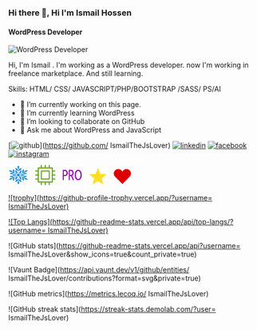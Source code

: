 ### Hi there 👋, Hi I'm Ismail Hossen
#### WordPress Developer 
![WordPress Developer ](https://media.licdn.com/dms/image/D5616AQGQ9yrD-kJxSQ/profile-displaybackgroundimage-shrink_350_1400/0/1703654827005?e=1709164800&v=beta&t=vqZ4P8_LiZJ9Gp8TYZSz7tghAV5PcEgRF7mrz_lka20)

Hi, I'm Ismail .
I'm working as a WordPress developer. now I'm working in freelance marketplace. And still learning.

Skills: HTML/ CSS/ JAVASCRIPT/PHP/BOOTSTRAP /SASS/ PS/AI

- 🔭 I’m currently working on this page. 
- 🌱 I’m currently learning WordPress 
- 👯 I’m looking to collaborate on GitHub  
- 💬 Ask me about WordPress and JavaScript 


[<img src='https://cdn.jsdelivr.net/npm/simple-icons@3.0.1/icons/github.svg' alt='github' height='40'>](https://github.com/ IsmailTheJsLover)  [<img src='https://cdn.jsdelivr.net/npm/simple-icons@3.0.1/icons/linkedin.svg' alt='linkedin' height='40'>](https://www.linkedin.com/in/ismail-hossen-473024259//)  [<img src='https://cdn.jsdelivr.net/npm/simple-icons@3.0.1/icons/facebook.svg' alt='facebook' height='40'>](https://www.facebook.com/profile.php?id=100006151096329)  [<img src='https://cdn.jsdelivr.net/npm/simple-icons@3.0.1/icons/instagram.svg' alt='instagram' height='40'>](https://www.instagram.com/md_ismail117//)  

<a href='https://archiveprogram.github.com/'><img src='https://raw.githubusercontent.com/acervenky/animated-github-badges/master/assets/acbadge.gif' width='40' height='40'></a> <a href='https://docs.github.com/en/developers'><img src='https://raw.githubusercontent.com/acervenky/animated-github-badges/master/assets/devbadge.gif' width='40' height='40'></a> <a href='https://github.com/pricing'><img src='https://raw.githubusercontent.com/acervenky/animated-github-badges/master/assets/pro.gif' width='40' height='40'></a> <a href='https://stars.github.com/'><img src='https://raw.githubusercontent.com/acervenky/animated-github-badges/master/assets/starbadge.gif' width='35' height='35'></a> <a href='https://docs.github.com/en/github/supporting-the-open-source-community-with-github-sponsors'><img src='https://raw.githubusercontent.com/acervenky/animated-github-badges/master/assets/sponsorbadge.gif' width='35' height='35'></a> 

[![trophy](https://github-profile-trophy.vercel.app/?username= IsmailTheJsLover)](https://github.com/ryo-ma/github-profile-trophy)

[![Top Langs](https://github-readme-stats.vercel.app/api/top-langs/?username= IsmailTheJsLover)](https://github.com/anuraghazra/github-readme-stats)

![GitHub stats](https://github-readme-stats.vercel.app/api?username= IsmailTheJsLover&show_icons=true&count_private=true)  

![Vaunt Badge](https://api.vaunt.dev/v1/github/entities/ IsmailTheJsLover/contributions?format=svg&private=true)  

![GitHub metrics](https://metrics.lecoq.io/ IsmailTheJsLover)  

![GitHub streak stats](https://streak-stats.demolab.com/?user= IsmailTheJsLover)  

